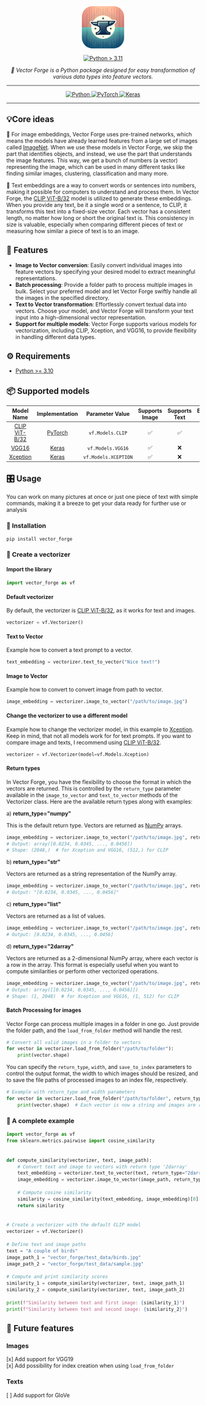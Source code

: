 <p align="center">
  <img src="assets/logo.png" alt="Vector Forge Logo" width="110">
</p>
<p align="center">
  <a href="https://www.python.org/downloads/release/python-3110/" target="_blank">
      <img src="https://img.shields.io/badge/Python->3.10-blue?logo=python" alt="Python > 3.11">
  </a>
</p>
<p align="center">
  <i>🐍 Vector Forge is a Python package designed for easy transformation of various data types into feature vectors.</i>
</p>

---

<p align="center">
  <a href="https://www.python.org/">
      <img src="https://img.shields.io/badge/python-3670A0?style=for-the-badge&logo=python&logoColor=ffdd54"
      alt="Python">
  </a>
  <a href="https://pytorch.org/">
      <img src="https://img.shields.io/badge/PyTorch-orange.svg?&style=for-the-badge&logo=pytorch&logoColor=white" alt="PyTorch"/>
  </a>
  <a href="https://keras.io/">
      <img src="https://img.shields.io/badge/Keras-005571?style=for-the-badge&logo=keras" alt="Keras">
  </a>
</p>

---

## 💡Core ideas

🌄 For image embeddings, Vector Forge uses pre-trained networks, which means the models have already learned features
from
a large set of images called [ImageNet](https://www.image-net.org/). When we use these models in Vector Forge, we skip
the part that
identifies objects, and instead, we use
the part that understands the image features. This way, we get a bunch of numbers (a vector) representing the image,
which can be used
in many different tasks like finding similar images, clustering, classification and many more.

📄 Text embeddings are a way to convert words or sentences into numbers, making it possible for computers to understand
and
process them. In Vector Forge, the [CLIP ViT-B/32](https://huggingface.co/openai/clip-vit-base-patch32) model is
utilized to generate these embeddings. When you provide any text, be it
a single word or a sentence, to CLIP, it transforms this text into a fixed-size vector. Each vector has a consistent
length, no matter how long or short the original text is. This consistency in size is valuable, especially when
comparing different pieces of text or measuring how similar a piece of text is to an image.

## 🧩 Features

- **Image to Vector conversion**: Easily convert individual images into feature vectors by specifying your desired model
  to extract meaningful representations.
- **Batch processing**: Provide a folder path to process multiple images in bulk. Select your preferred model and let
  Vector Forge swiftly handle all the images in the specified directory.
- **Text to Vector transformation**: Effortlessly convert textual data into vectors. Choose your model, and Vector Forge
  will transform your text input into a high-dimensional vector representation.
- **Support for multiple models**: Vector Forge supports various models for vectorization, including CLIP, Xception, and
  VGG16, to provide flexibility in handling different data types.

## ⚙️ Requirements

- [Python >= 3.10](https://www.python.org/downloads/release/python-31012/)

## 📦 Supported models

|                              Model Name                              |         Implementation          |   Parameter Value    | Supports Image | Supports Text | Embedding Size |
|:--------------------------------------------------------------------:|:-------------------------------:|:--------------------:|:--------------:|:-------------:|:--------------:|
| [CLIP ViT-B/32](https://huggingface.co/openai/clip-vit-base-patch32) | [PyTorch](https://pytorch.org/) |   `vf.Models.CLIP`   |       ✅        |       ✅       |     (512,)     |
|               [VGG16](https://arxiv.org/abs/1409.1556)               |   [Keras](https://keras.io/)    |  `vf.Models.VGG16`   |       ✅        |       ❌       |    (2048,)     |
|       [Xception](https://keras.io/api/applications/xception/)        |   [Keras](https://keras.io/)    | `vf.Models.XCEPTION` |       ✅        |       ❌       |    (2048,)     |

## 🎛️ Usage

You can work on many pictures at once or just one piece of text with simple commands, making it a breeze to get your
data ready for further use or analysis

### 🔧 Installation

```shell
pip install vector_forge
```

### 🔌 Create a vectorizer

#### Import the library

```python
import vector_forge as vf
```

#### Default vectorizer

By default, the vectorizer is [CLIP ViT-B/32](https://huggingface.co/openai/clip-vit-base-patch32), as it works for text
and images.

```python
vectorizer = vf.Vectorizer()  
```

#### Text to Vector

Example how to convert a text prompt to a vector.

```python
text_embedding = vectorizer.text_to_vector("Nice text!")
```

#### Image to Vector

Example how to convert to convert image from path to vector.

```python
image_embedding = vectorizer.image_to_vector("/path/to/image.jpg")
```

#### Change the vectorizer to use a different model

Example how to change the vectorizer model, in this example
to [Xception](https://keras.io/api/applications/xception/).  
Keep in mind, that not all models work for for text prompts. If you want to compare image and texts, I recommend
using [CLIP ViT-B/32](https://huggingface.co/openai/clip-vit-base-patch32).

```python
vectorizer = vf.Vectorizer(model=vf.Models.Xception)
```

#### Return types

In Vector Forge, you have the flexibility to choose the format in which the vectors are returned. This is controlled by
the `return_type` parameter available in the `image_to_vector` and `text_to_vector` methods of the Vectorizer
class. Here are
the available return types along with examples:

a) **return_type="numpy"**

This is the default return type. Vectors are returned as [NumPy](https://numpy.org/doc/stable/index.html) arrays.

```python
image_embedding = vectorizer.image_to_vector("/path/to/image.jpg", return_type="numpy")
# Output: array([0.0234, 0.0345, ..., 0.0456])
# Shape: (2048,)  # for Xception and VGG16, (512,) for CLIP
```

b) **return_type="str"**

Vectors are returned as a string representation of the NumPy array.

```python
image_embedding = vectorizer.image_to_vector("/path/to/image.jpg", return_type="str")
# Output: "[0.0234, 0.0345, ..., 0.0456]"
```

c) **return_type="list"**

Vectors are returned as a list of values.

```python
image_embedding = vectorizer.image_to_vector("/path/to/image.jpg", return_type="list")
# Output: [0.0234, 0.0345, ..., 0.0456]
```

d) **return_type="2darray"**

Vectors are returned as a 2-dimensional NumPy array, where each vector is a row in the array. This format is especially
useful when you want to compute similarities or perform other vectorized operations.

```python
image_embedding = vectorizer.image_to_vector("/path/to/image.jpg", return_type="2darray")
# Output: array([[0.0234, 0.0345, ..., 0.0456]])
# Shape: (1, 2048)  # for Xception and VGG16, (1, 512) for CLIP
```

#### Batch Processing for images

Vector Forge can process multiple images in a folder in one go. Just provide the folder path, and the `load_from_folder`
method will handle the rest.

```python
# Convert all valid images in a folder to vectors
for vector in vectorizer.load_from_folder("/path/to/folder"):
    print(vector.shape)
```

You can specify the `return_type`, `width`, and `save_to_index` parameters to control the output format, the width to
which images should be resized, and to save the file paths of processed images to an index file, respectively.

```python
# Example with return_type and width parameters
for vector in vectorizer.load_from_folder("/path/to/folder", return_type="str", width=300, save_to_index="paths.txt"):
    print(vector.shape)  # Each vector is now a string and images are resized to a width of 300 pixels.
```

### 🧪 A complete example

```python
import vector_forge as vf
from sklearn.metrics.pairwise import cosine_similarity


def compute_similarity(vectorizer, text, image_path):
    # Convert text and image to vectors with return type '2darray'
    text_embedding = vectorizer.text_to_vector(text, return_type="2darray")
    image_embedding = vectorizer.image_to_vector(image_path, return_type="2darray")

    # Compute cosine similarity
    similarity = cosine_similarity(text_embedding, image_embedding)[0][0]
    return similarity


# Create a vectorizer with the default CLIP model
vectorizer = vf.Vectorizer()

# Define text and image paths
text = "A couple of birds"
image_path_1 = "vector_forge/test_data/birds.jpg"
image_path_2 = "vector_forge/test_data/sample.jpg"

# Compute and print similarity scores
similarity_1 = compute_similarity(vectorizer, text, image_path_1)
similarity_2 = compute_similarity(vectorizer, text, image_path_2)

print(f"Similarity between text and first image: {similarity_1}")
print(f"Similarity between text and second image: {similarity_2}")
```

## 🔮 Future features

### Images

[x] Add support for VGG19  
[x] Add possibility for index creation when using `load_from_folder`

### Texts

[ ] Add support for GloVe
